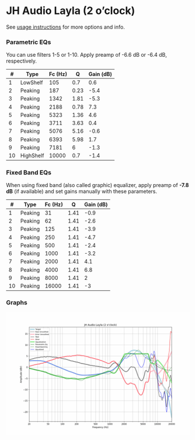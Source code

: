 # JH Audio Layla (2 o’clock)
See [usage instructions](https://github.com/jaakkopasanen/AutoEq#usage) for more options and info.

### Parametric EQs
You can use filters 1-5 or 1-10. Apply preamp of -6.6 dB or -6.4 dB, respectively.

|   # | Type      |   Fc (Hz) |    Q |   Gain (dB) |
|-----|-----------|-----------|------|-------------|
|   1 | LowShelf  |       105 | 0.7  |         0.6 |
|   2 | Peaking   |       187 | 0.23 |        -5.4 |
|   3 | Peaking   |      1342 | 1.81 |        -5.3 |
|   4 | Peaking   |      2188 | 0.78 |         7.3 |
|   5 | Peaking   |      5323 | 1.36 |         4.6 |
|   6 | Peaking   |      3711 | 3.63 |         0.4 |
|   7 | Peaking   |      5076 | 5.16 |        -0.6 |
|   8 | Peaking   |      6393 | 5.98 |         1.7 |
|   9 | Peaking   |      7181 | 6    |        -1.3 |
|  10 | HighShelf |     10000 | 0.7  |        -1.4 |

### Fixed Band EQs
When using fixed band (also called graphic) equalizer, apply preamp of **-7.8 dB** (if available) and set gains manually with these parameters.

|   # | Type    |   Fc (Hz) |    Q |   Gain (dB) |
|-----|---------|-----------|------|-------------|
|   1 | Peaking |        31 | 1.41 |        -0.9 |
|   2 | Peaking |        62 | 1.41 |        -2.6 |
|   3 | Peaking |       125 | 1.41 |        -3.9 |
|   4 | Peaking |       250 | 1.41 |        -4.7 |
|   5 | Peaking |       500 | 1.41 |        -2.4 |
|   6 | Peaking |      1000 | 1.41 |        -3.2 |
|   7 | Peaking |      2000 | 1.41 |         4.1 |
|   8 | Peaking |      4000 | 1.41 |         6.8 |
|   9 | Peaking |      8000 | 1.41 |         2   |
|  10 | Peaking |     16000 | 1.41 |        -3   |

### Graphs
![](./JH%20Audio%20Layla%20(2%20o%E2%80%99clock).png)
